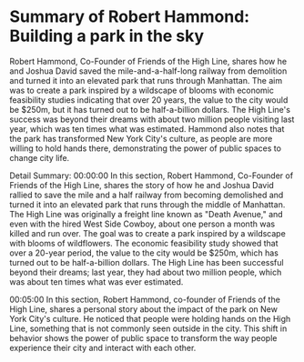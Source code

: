 # Summary of Robert Hammond: Building a park in the sky

Robert Hammond, Co-Founder of Friends of the High Line, shares how he and Joshua David saved the mile-and-a-half-long railway from demolition and turned it into an elevated park that runs through Manhattan. The aim was to create a park inspired by a wildscape of blooms with economic feasibility studies indicating that over 20 years, the value to the city would be $250m, but it has turned out to be half-a-billion dollars. The High Line's success was beyond their dreams with about two million people visiting last year, which was ten times what was estimated. Hammond also notes that the park has transformed New York City's culture, as people are more willing to hold hands there, demonstrating the power of public spaces to change city life.

Detail Summary: 
00:00:00
In this section, Robert Hammond, Co-Founder of Friends of the High Line, shares the story of how he and Joshua David rallied to save the mile and a half railway from becoming demolished and turned it into an elevated park that runs through the middle of Manhattan. The High Line was originally a freight line known as "Death Avenue," and even with the hired West Side Cowboy, about one person a month was killed and run over. The goal was to create a park inspired by a wildscape with blooms of wildflowers. The economic feasibility study showed that over a 20-year period, the value to the city would be $250m, which has turned out to be half-a-billion dollars. The High Line has been successful beyond their dreams; last year, they had about two million people, which was about ten times what was ever estimated.

00:05:00
In this section, Robert Hammond, co-founder of Friends of the High Line, shares a personal story about the impact of the park on New York City's culture. He noticed that people were holding hands on the High Line, something that is not commonly seen outside in the city. This shift in behavior shows the power of public space to transform the way people experience their city and interact with each other.

